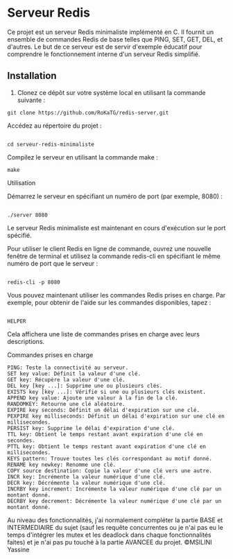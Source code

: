 # Serveur Redis

Ce projet est un serveur Redis minimaliste implémenté en C. Il fournit un ensemble de commandes Redis de base telles que PING, SET, GET, DEL, et d'autres. Le but de ce serveur est de servir d'exemple éducatif pour comprendre le fonctionnement interne d'un serveur Redis simplifié.

## Installation

1. Clonez ce dépôt sur votre système local en utilisant la commande suivante :

```shell
git clone https://github.com/RoKaTG/redis-server.git
```
 Accédez au répertoire du projet :

```shell

cd serveur-redis-minimaliste
```
Compilez le serveur en utilisant la commande make :

```shell
make
```
Utilisation

   Démarrez le serveur en spécifiant un numéro de port (par exemple, 8080) :

```shell

./server 8080
```
Le serveur Redis minimaliste est maintenant en cours d'exécution sur le port spécifié.

Pour utiliser le client Redis en ligne de commande, ouvrez une nouvelle fenêtre de terminal et utilisez la commande redis-cli en spécifiant le même numéro de port que le serveur :

```shell

redis-cli -p 8080
```
Vous pouvez maintenant utiliser les commandes Redis prises en charge. Par exemple, pour obtenir de l'aide sur les commandes disponibles, tapez :

```shell

HELPER
```
   Cela affichera une liste de commandes prises en charge avec leurs descriptions.

Commandes prises en charge

    PING: Teste la connectivité au serveur.
    SET key value: Définit la valeur d'une clé.
    GET key: Récupère la valeur d'une clé.
    DEL key [key ...]: Supprime une ou plusieurs clés.
    EXISTS key [key ...]: Vérifie si une ou plusieurs clés existent.
    APPEND key value: Ajoute une valeur à la fin de la clé.
    RANDOMKEY: Retourne une clé aléatoire.
    EXPIRE key seconds: Définit un délai d'expiration sur une clé.
    PEXPIRE key milliseconds: Définit un délai d'expiration sur une clé en millisecondes.
    PERSIST key: Supprime le délai d'expiration d'une clé.
    TTL key: Obtient le temps restant avant expiration d'une clé en secondes.
    PTTL key: Obtient le temps restant avant expiration d'une clé en millisecondes.
    KEYS pattern: Trouve toutes les clés correspondant au motif donné.
    RENAME key newkey: Renomme une clé.
    COPY source destination: Copie la valeur d'une clé vers une autre.
    INCR key: Incrémente la valeur numérique d'une clé.
    DECR key: Décrémente la valeur numérique d'une clé.
    INCRBY key increment: Incrémente la valeur numérique d'une clé par un montant donné.
    DECRBY key decrement: Décrémente la valeur numérique d'une clé par un montant donné.

Au niveau des fonctionnalités, j'ai normalement compléter la partie BASE et INTERMEDIAIRE du sujet (sauf les requête concurrentes ou je n'ai pas eu le temps d'intégrer les mutex et les deadlock dans chaque fonctionnalités faites) et je n'ai pas pu touché à la partie AVANCEE du projet.
©MSILINI Yassine
